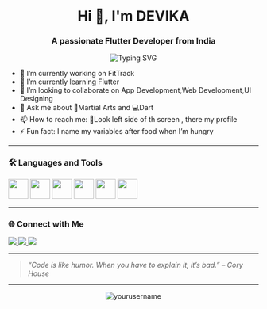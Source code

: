 <h1 align="center">Hi 👋, I'm DEVIKA </h1>
<h3 align="center">A passionate Flutter Developer from India</h3>

<p align="center">
  <img src="https://readme-typing-svg.herokuapp.com?font=Fira+Code&size=22&pause=1000&color=F75C7E&center=true&vCenter=true&width=435&lines=Welcome+to+my+GitHub!;I+%E2%9D%A4+code+and+coffee.;Always+learning+new+things!" alt="Typing SVG" />
</p>

- 🔭 I’m currently working on FitTrack
- 🌱 I’m currently learning Flutter
- 👯 I’m looking to collaborate on App Development,Web Development,UI Designing
- 💬 Ask me about 🥊Martial Arts and 💻Dart
- 📫 How to reach me: 👀Look left side of th screen , there my profile 
- ⚡ Fun fact:  I name my variables after food when I’m hungry

---

### 🛠️ Languages and Tools

<p align="left">


 <!-- Python (already have this) -->
<p align="left">
  <img src="https://cdn.jsdelivr.net/gh/devicons/devicon/icons/python/python-original.svg" width="40" height="40"/>
 





<!-- C -->
<img src="https://cdn.jsdelivr.net/gh/devicons/devicon/icons/c/c-original.svg" width="40" height="40"/>

<!-- C++ -->
<img src="https://cdn.jsdelivr.net/gh/devicons/devicon/icons/cplusplus/cplusplus-original.svg" width="40" height="40"/>

<!-- Dart -->
<img src="https://cdn.jsdelivr.net/gh/devicons/devicon/icons/dart/dart-original.svg" width="40" height="40"/>

<!-- HTML -->
<img src="https://cdn.jsdelivr.net/gh/devicons/devicon/icons/html5/html5-original.svg" width="40" height="40"/>

<!-- CSS -->
<img src="https://cdn.jsdelivr.net/gh/devicons/devicon/icons/css3/css3-original.svg" width="40" height="40"/>

</p>

---



### 🌐 Connect with Me

<p align="left">


<!-- Instagram -->
<a href="https://instagram.com/cyb3rtron" target="blank">
  <img src="https://img.shields.io/badge/Instagram-E4405F?style=for-the-badge&logo=instagram&logoColor=white"/>
</a>

<!-- LinkedIn -->
<a href="https://linkedin.com/in/devika-sasikumar" target="blank">
  <img src="https://img.shields.io/badge/LinkedIn-0A66C2?style=for-the-badge&logo=linkedin&logoColor=white"/>
</a>

<!-- WhatsApp -->
<a href="https://wa.me/8281535237" target="blank">
  <img src="https://img.shields.io/badge/WhatsApp-25D366?style=for-the-badge&logo=whatsapp&logoColor=white"/>
</a>

</p>

---

> _“Code is like humor. When you have to explain it, it’s bad.” – Cory House_

---

<p align="center">
  <img src="https://komarev.com/ghpvc/?username=yourusername&label=Profile%20views&color=0e75b6&style=flat" alt="yourusername" />
</p>
